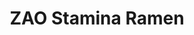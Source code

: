 ---
layout: place
title: "ZAO Stamina Ramen"
permalink: /maryland/bethesda/zao-stamina-ramen.html
stateAbbr: MD
stateName: Maryland
cityName: Bethesda
place_id: ChIJr57KZgTJt4kRX-xDf5slLUU
photos:
  - name: >-
      places/ChIJr57KZgTJt4kRX-xDf5slLUU/photos/AeeoHcIlG92CeHZ72TnI8kn5MPLqwW9oYnYFjHvw9ykZdufsImGIuPqBSOCbVJP9VzbLv9EMl0_KInFZuWUIOlnvKAng9T2VD4cc7dzERn6cURsJY-nMdk1Ux8RPksHuFMeDd1IVPWNod6K8m1AHLrAuQQPuuoTHQPnS2M0orbh7AsNgj2YVdQ3OWNQuopqLkSD5QaSBtmEStnM9wMXmlgShOnrINFOgVOidoPwn9S5YNOLPOYG2nPMJXyTP3drfsXtZuzZwhg7ITCqfnVoRcxMYbawwU7s5SJUD69G4ay37Iqt7XddISVw9V0ZgdymMns1ash_ir-YMIiTydDDCquHJoO6-sejErUNaS45d0NnT7p_AOi_ZsohZzZA438yLuYwTsHMBdAL2TgR3HFGbKaCCdXZx187AQo-lC5NrVib1ItwrCmg
    widthPx: 4032
    heightPx: 3024
    authorAttributions:
      - displayName: momokaya Huang
        uri: https://maps.google.com/maps/contrib/106263226956326793621
        photoUri: >-
          https://lh3.googleusercontent.com/a/ACg8ocJiyJpzqgbeDXnZv-PURXJr_RUebgqhtmIR4gHnue4i5PWpUA=s100-p-k-no-mo
    flagContentUri: >-
      https://www.google.com/local/imagery/report/?cb_client=maps_api_places.places_api&image_key=!1e10!2sCIHM0ogKEICAgICBoZPhrQE&hl=en-US
    googleMapsUri: >-
      https://www.google.com/maps/place//data=!3m4!1e2!3m2!1sCIHM0ogKEICAgICBoZPhrQE!2e10!4m2!3m1!1s0x89b7c90466ca9eaf:0x452d259b7f43ec5f
  - name: >-
      places/ChIJr57KZgTJt4kRX-xDf5slLUU/photos/AeeoHcIXeNz9Z1CBEGcuTxUzI7im7ByqyHM99iQToyV4iIScChkyj6egTZKwk-25DRiRv-StM8pvNpHVXB0KD9V23Q9hn0QvpX88_wmQARZc2Fm63C0FiIBsr9jEsmw14z5pbMGzM5jz6Q3eXzfBJh9eqHPdqm9TCnBDlS7B94rufM1ZwFe71zwjCbdowNdpU4o3-DE15yJ8GXJQmzICNYZr2zxaY0V-IteonNgSnOgotcnP5VbXnLUOOrgflW_IHfuDWEeKAU0eZl7zohuicCFjeY7OWLatu7WjRbiv3Tr0dvM3Ag
    widthPx: 1125
    heightPx: 634
    authorAttributions:
      - displayName: ZAO Stamina Ramen
        uri: https://maps.google.com/maps/contrib/101412239955603665010
        photoUri: >-
          https://lh3.googleusercontent.com/a-/ALV-UjX6Uyp_11wfhk8aFgvHlEzaeCIyrWZiyPDP1pVffIMOoDJN60I=s100-p-k-no-mo
    flagContentUri: >-
      https://www.google.com/local/imagery/report/?cb_client=maps_api_places.places_api&image_key=!1e10!2sAF1QipOpbtfY1tXbxYnEZj48akY0MyNlkcjJX4rUh006&hl=en-US
    googleMapsUri: >-
      https://www.google.com/maps/place//data=!3m4!1e2!3m2!1sAF1QipOpbtfY1tXbxYnEZj48akY0MyNlkcjJX4rUh006!2e10!4m2!3m1!1s0x89b7c90466ca9eaf:0x452d259b7f43ec5f
  - name: >-
      places/ChIJr57KZgTJt4kRX-xDf5slLUU/photos/AeeoHcIeFvt86Z1mLpEof-jmzg2qq7L53iiYnB_tSh7vmPf4LhH0aMkrESS_EZeguiT6-5Fdbx9a9VJPUR-M7XdqvP15bhSJ6NsTC-FsY5DL1BDUYeWT6LaTSAVtBEFVlZJutLIZgRbWF2oi1S9qgYiUhr3NzwpkOtSRo9c8LBBBrY0hfnk6NTzdBKAp2t-0aQHnHFZovv63YQEEk4g4_eBPtv3HuZ47ySZumYKlD__5wBqzu30JDuwRsVJRAT7tuCQS1QcFT4dlI9x1EiHqLU6E_vr2PNqGZ9NhlLlEImt-uAgLAJvxS0qGvp_XJ3NgJa28uI3yvejMy1Y6NB2ZGdbaMu3g2v71HV4ghIPlpBcNuoUiVSwucLU0t1mIFUXxR5cuJQcGzcRwA5FF4-pHXGysnBygpC69qrJpEVzwJzg06RnQEQ
    widthPx: 4800
    heightPx: 3600
    authorAttributions:
      - displayName: Mystic “Mystystar” Falls
        uri: https://maps.google.com/maps/contrib/107867954913809578371
        photoUri: >-
          https://lh3.googleusercontent.com/a-/ALV-UjVoyXUdj2U_DKAd60YhHD2hxhN1U8S0-XYW9Kt9M2oo1YTm9jpI=s100-p-k-no-mo
    flagContentUri: >-
      https://www.google.com/local/imagery/report/?cb_client=maps_api_places.places_api&image_key=!1e10!2sCIHM0ogKEICAgMDIzPDFYA&hl=en-US
    googleMapsUri: >-
      https://www.google.com/maps/place//data=!3m4!1e2!3m2!1sCIHM0ogKEICAgMDIzPDFYA!2e10!4m2!3m1!1s0x89b7c90466ca9eaf:0x452d259b7f43ec5f
  - name: >-
      places/ChIJr57KZgTJt4kRX-xDf5slLUU/photos/AeeoHcLMKe5LUrPbC6oPoyo9jO1RzfaCbbmu-yN976Q5LIO8GC7Gvu7oaKHDpvjDxjcAI2xi-YpQXDLHqT-a7ZujKAUZyG9mRd7lObnmAdu_LQLT6C3vddgw9bQrqaulQSHar-t4o6EJftAG152aWCQnqFtM9nAo4CaOgN3mhnZ3JgJJYENBP6O2J_AjNepIkKhTMTHgeKDaS0h8xv05oXXd-EpA_Yr9sB1KEiSOuszdFMxAt0oh0SHldmO2LOq_6WQ1Sjkq_rBIO5SCk0__8DOYEo3k0KhSmasQRqIavWXiclBqgg
    widthPx: 934
    heightPx: 1162
    authorAttributions:
      - displayName: ZAO Stamina Ramen
        uri: https://maps.google.com/maps/contrib/101412239955603665010
        photoUri: >-
          https://lh3.googleusercontent.com/a-/ALV-UjX6Uyp_11wfhk8aFgvHlEzaeCIyrWZiyPDP1pVffIMOoDJN60I=s100-p-k-no-mo
    flagContentUri: >-
      https://www.google.com/local/imagery/report/?cb_client=maps_api_places.places_api&image_key=!1e10!2sAF1QipM9z7-BqVBpHPzb0jBIwzb1D_hEHy185Euk37vD&hl=en-US
    googleMapsUri: >-
      https://www.google.com/maps/place//data=!3m4!1e2!3m2!1sAF1QipM9z7-BqVBpHPzb0jBIwzb1D_hEHy185Euk37vD!2e10!4m2!3m1!1s0x89b7c90466ca9eaf:0x452d259b7f43ec5f
  - name: >-
      places/ChIJr57KZgTJt4kRX-xDf5slLUU/photos/AeeoHcIw8Lcb5y-PWGKPv5Twfd4EaLUspLxI_mKgJ1RbCWDMuvRrXB4VqLDBedXo49nyXXTDRisHYEoN6Fagnciylf7tRPi5ez8_IeFDxWn6CGFqKz5SCCghdX3sQF09X0oSimwuoajElBHUaGqm0GIht-eiBgLeWZgX5PWeuIBeixN2Yo2xvw-oVjM9T3R1r27Y-6tcKjzIr38aSEn12k134_ymApaMp81xNeRQ0BfZWFjFKB27KqBQsjvUmzedMjkfPY_Dm4Ci1QcO6PZBe43xr9JTjUj3FdCdPWVZx4q-34lDYw
    widthPx: 4800
    heightPx: 3200
    authorAttributions:
      - displayName: ZAO Stamina Ramen
        uri: https://maps.google.com/maps/contrib/101412239955603665010
        photoUri: >-
          https://lh3.googleusercontent.com/a-/ALV-UjX6Uyp_11wfhk8aFgvHlEzaeCIyrWZiyPDP1pVffIMOoDJN60I=s100-p-k-no-mo
    flagContentUri: >-
      https://www.google.com/local/imagery/report/?cb_client=maps_api_places.places_api&image_key=!1e10!2sAF1QipMElaMXcxklOi0wPN-YHaa7o0T5Iq1-2-lL7TO0&hl=en-US
    googleMapsUri: >-
      https://www.google.com/maps/place//data=!3m4!1e2!3m2!1sAF1QipMElaMXcxklOi0wPN-YHaa7o0T5Iq1-2-lL7TO0!2e10!4m2!3m1!1s0x89b7c90466ca9eaf:0x452d259b7f43ec5f
  - name: >-
      places/ChIJr57KZgTJt4kRX-xDf5slLUU/photos/AeeoHcJaWXPHXVyNaiOwVhf5qiahDoq3bLya9nwJkVfy41qWT2W_DMNoUjY4JokO0jbQaqeyCJ6nFCEGdQXrd0qkh7kH5UBHueyZUXHiQ6mj_2hPhY2EIDMZP0w3Np2H8xiIr-yPwR9rDinjWaVsLovOLdytMBip-Q8Sn42EfjVgvzASIIxgXZfvepVhTldRu-UU4WQuzh6IC0KJGjXVaPprVVZ0ZOky7AJOG7lqbxvW9s4nXF46S-eilItELQ59gY6pVJWoX05DcPcIgrUhcHwa3F2DSs7Q9NuuFYHk12YMzfIBmMmTo0vZsikmyQexh3Q_3in0JFu02odbJf2TLWYCcsASTe18vOhqc6rrl8u8f-sOD-z50ttZ7zAHPAzkcQ8fOAYbWKFgEfRHmpX7Or_Zyqd0irz_S5H6cCZecvL_Vyi-Gw
    widthPx: 4032
    heightPx: 3024
    authorAttributions:
      - displayName: Kenji Nagayoshi
        uri: https://maps.google.com/maps/contrib/104809974776704144896
        photoUri: >-
          https://lh3.googleusercontent.com/a/ACg8ocI6cxD16O5UfCXL2-UpHvlZh-UvacwN_DwCfs6HbxrB8q-9RUEa=s100-p-k-no-mo
    flagContentUri: >-
      https://www.google.com/local/imagery/report/?cb_client=maps_api_places.places_api&image_key=!1e10!2sCIHM0ogKEICAgICD6MHUMA&hl=en-US
    googleMapsUri: >-
      https://www.google.com/maps/place//data=!3m4!1e2!3m2!1sCIHM0ogKEICAgICD6MHUMA!2e10!4m2!3m1!1s0x89b7c90466ca9eaf:0x452d259b7f43ec5f
  - name: >-
      places/ChIJr57KZgTJt4kRX-xDf5slLUU/photos/AeeoHcLRlishN9SFa7zbZ87W6DkMzJdvoBnAiemwKsIgxkDCcjXXWITFGCPl0RDIkayRUYMkfbDGxcX3iILbesSAymZ-KYuaw8yLIalDeur9-yEXcR-TV5zNBkE99aUYhdbBnaSuXazrgFCc30BXRHfpgi1KIibO306cRg01eEInpNeQYlo0Wvp5RloQeh-zK8kCvNTbtLTjR1wsdcPFEzXP4PMfRz00Ews1ja8qcG_wE7w-6QN3lBlJglf9JruRUoh1vWQ2AqxlTUpY5m-iI38A9aG37nsHiRfGGoOPm30McaWFJrFdcAdn8tgGidf05F-vAJpAku-sY0uaPg_gJNTlIb2BKNaZIMaJQUFkzjkoFpNTosH7MPr9pHnMzghZGAkbRZPDBbbYYqTjpHkPDt78fEzeXQg1w9BoqMN3PkUxEgqgrA
    widthPx: 4032
    heightPx: 2268
    authorAttributions:
      - displayName: Matthew Klein
        uri: https://maps.google.com/maps/contrib/117581464487312848183
        photoUri: >-
          https://lh3.googleusercontent.com/a-/ALV-UjUv3z9cM2kojeHNoJ0wnnLThFEPKGkwvFB7BqUdhfFy9s977Sx96Q=s100-p-k-no-mo
    flagContentUri: >-
      https://www.google.com/local/imagery/report/?cb_client=maps_api_places.places_api&image_key=!1e10!2sCIHM0ogKEICAgICPooORQQ&hl=en-US
    googleMapsUri: >-
      https://www.google.com/maps/place//data=!3m4!1e2!3m2!1sCIHM0ogKEICAgICPooORQQ!2e10!4m2!3m1!1s0x89b7c90466ca9eaf:0x452d259b7f43ec5f
  - name: >-
      places/ChIJr57KZgTJt4kRX-xDf5slLUU/photos/AeeoHcJHsrHC9cVG2_XPzo2NMxwauEeCuV2YB2PX2VPEWDHcJChphwBNZ2KocxLVsVNFYdW_uIevD1UBma2zn1A_Sf2j1VWgG0_U4NJYjvKxFMzYifinmMSuaPdgRhrEPiTWwTtR7vb64aPhWdLntRElKNgpG9BPFXzLnkVCZ-Prl8LH5tPblJB_wOwOwTnjknOM48JUeEVBznmXngKCKDswaT00me60bVpFuAiiqpqFBLF1u1yqAieXVbAmywY8x04HV2quXMTuc2kEmw5GD_vnjWaMjEU14_Wh4RfJWjavrB-0-6jbflvsH6KzJOz9EiIvXwl_TObNhMNyeKw0cPt5enl9E7jRO1rnGmVA0owOH4na_fIGDyWDaEDNKuUaWJhGAm6AkHbOEAxfkg5SR1p1UZpTTUlKFDZ4ws1ADMj1FRfq8A
    widthPx: 1479
    heightPx: 914
    authorAttributions:
      - displayName: Tai
        uri: https://maps.google.com/maps/contrib/117564909128008939110
        photoUri: >-
          https://lh3.googleusercontent.com/a-/ALV-UjUX_y-vCbPCS8x5ofdjNweE9JjWgjcW-BhWpfssbvqb9STHBeIe=s100-p-k-no-mo
    flagContentUri: >-
      https://www.google.com/local/imagery/report/?cb_client=maps_api_places.places_api&image_key=!1e10!2sCIHM0ogKEICAgIDXlpj1QA&hl=en-US
    googleMapsUri: >-
      https://www.google.com/maps/place//data=!3m4!1e2!3m2!1sCIHM0ogKEICAgIDXlpj1QA!2e10!4m2!3m1!1s0x89b7c90466ca9eaf:0x452d259b7f43ec5f
  - name: >-
      places/ChIJr57KZgTJt4kRX-xDf5slLUU/photos/AeeoHcKMxUF5ZSjKOV8w9Gk8xuxTwBgpqCKox6hrOAuQAaPNR3vmja8LDWTxnjE5kDBQ_2QtUIg2JkOGODODgJ9psrVDv1XDRxamfqhJtwN21qw7JsGv1BfOwcoXsVkejX0bWVYL8jJff1TOI1aBld1ucgQX9RMbDKvdwFwtKaKELolR3Olt2ZYpsEF0qqkiK28zOECwndORrzcZ3AXpNo4y7f3ED077XqK5MbNrQJUZ1HphzWfRrvFX0bmGmlEUq6VxJ2AoBFXw_Yi04YTtMwuM-NRf0cSZNVqQZEYCJlrRkV2HfeMSVnizAI1WdMjqtXrOUSHp9GUSZoi9KrcFgNV_nkCM56yco30-G9YiyHxZmWU6YFp6Xonm0Emn4nsW7p9tLYFpvIk64z7R6vvZiJiWaef0UBeyKWbPHmFLmIX7OsnA5RpO
    widthPx: 4000
    heightPx: 3000
    authorAttributions:
      - displayName: Vincent Lin
        uri: https://maps.google.com/maps/contrib/111805004421870890417
        photoUri: >-
          https://lh3.googleusercontent.com/a-/ALV-UjUZzS66OobFucvi_h8UXSKVKwLnJDvGyDqQ2um89Z17QUkE-JWLrg=s100-p-k-no-mo
    flagContentUri: >-
      https://www.google.com/local/imagery/report/?cb_client=maps_api_places.places_api&image_key=!1e10!2sCIHM0ogKEICAgID7mJ-W-AE&hl=en-US
    googleMapsUri: >-
      https://www.google.com/maps/place//data=!3m4!1e2!3m2!1sCIHM0ogKEICAgID7mJ-W-AE!2e10!4m2!3m1!1s0x89b7c90466ca9eaf:0x452d259b7f43ec5f
  - name: >-
      places/ChIJr57KZgTJt4kRX-xDf5slLUU/photos/AeeoHcINZvMfiIEUfhImeQ5qghjH-Ee-PQdpkDXcfP_Rxa80c0J3YeiywIAHetZyfJran7dZIKlL87vxKMoEAQ__tR-4zqf5hl-mNPTQ_wJtlikxgBSV1yiayTmOjDaYBsMgMJqp7U3gWNIuBkWREs7PWPhHlsOMa3mITkl8jao6U8yyNLyn1o32n87HdLJgYVpvBN2FkiF-doFyXTk_v8y3KPWzrzKCPuvMsfvI785a4V4rbdTllfrrxKb5_nTqcC7ltLfjp-VR59UCTCiwTUY15VowUhZnsJ17uf8rnq1EYL-VVZ5FERROjOgdUBqhLE283htUR-evv8MADUMSZa6hF7SEzd1uSIISAQ_wrZsf99PW3n0Yc0LlzCdg0lq1abIWPfX2tZPRpX2TyW7iEsjmFizxAkp6o1SNZSFj62bwDe3Z-A
    widthPx: 4032
    heightPx: 3024
    authorAttributions:
      - displayName: Kenji Nagayoshi
        uri: https://maps.google.com/maps/contrib/104809974776704144896
        photoUri: >-
          https://lh3.googleusercontent.com/a/ACg8ocI6cxD16O5UfCXL2-UpHvlZh-UvacwN_DwCfs6HbxrB8q-9RUEa=s100-p-k-no-mo
    flagContentUri: >-
      https://www.google.com/local/imagery/report/?cb_client=maps_api_places.places_api&image_key=!1e10!2sCIHM0ogKEICAgICFp4mAVA&hl=en-US
    googleMapsUri: >-
      https://www.google.com/maps/place//data=!3m4!1e2!3m2!1sCIHM0ogKEICAgICFp4mAVA!2e10!4m2!3m1!1s0x89b7c90466ca9eaf:0x452d259b7f43ec5f
address: 7345 Wisconsin Ave unit b, Bethesda, MD 20814, USA
street: 7345 Wisconsin Ave unit b
city: Bethesda
state: MD
zip: '20814'
country: USA
neighborhood: null
latitude: '38.983192'
longitude: '-77.093251'
accessibility_options:
  wheelchairAccessibleEntrance: true
  wheelchairAccessibleRestroom: true
  wheelchairAccessibleSeating: true
business_status: OPERATIONAL
name: ZAO Stamina Ramen
google_maps_links:
  directionsUri: >-
    https://www.google.com/maps/dir//''/data=!4m7!4m6!1m1!4e2!1m2!1m1!1s0x89b7c90466ca9eaf:0x452d259b7f43ec5f!3e0
  placeUri: https://maps.google.com/?cid=4984681712354323551
  writeAReviewUri: >-
    https://www.google.com/maps/place//data=!4m3!3m2!1s0x89b7c90466ca9eaf:0x452d259b7f43ec5f!12e1
  reviewsUri: >-
    https://www.google.com/maps/place//data=!4m4!3m3!1s0x89b7c90466ca9eaf:0x452d259b7f43ec5f!9m1!1b1
  photosUri: >-
    https://www.google.com/maps/place//data=!4m3!3m2!1s0x89b7c90466ca9eaf:0x452d259b7f43ec5f!10e5
primary_type: Ramen Restaurant
opening_hours:
  regular: null
  current: null
secondary_opening_hours:
  regular:
    weekdayDescriptions: null
    type: null
  current:
    weekdayDescriptions: null
    type: null
phone: null
price_level: null
price_range: null
rating: null
rating_count: 0
website: null
description: null
reviews: null
parking_options: null
payment_options: null
allow_dogs: null
curbside_pickup: null
delivery: null
dine_in: null
good_for_children: null
good_for_groups: null
good_for_sports: null
live_music: null
menu_for_children: null
outdoor_seating: null
reservable: null
restroom: null
serves_beer: null
serves_breakfast: null
serves_brunch: null
serves_cocktails: null
serves_coffee: null
serves_dinner: null
serves_dessert: null
serves_lunch: null
serves_vegetarian_food: null
serves_wine: null
takeout: null

---